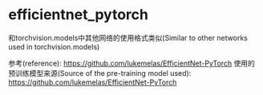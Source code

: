 # efficientnet_pytorch
和torchvision.models中其他网络的使用格式类似(Similar to other networks used in torchvision.models)


参考(reference): https://github.com/lukemelas/EfficientNet-PyTorch
使用的预训练模型来源(Source of the pre-training model used):
    https://github.com/lukemelas/EfficientNet-PyTorch

